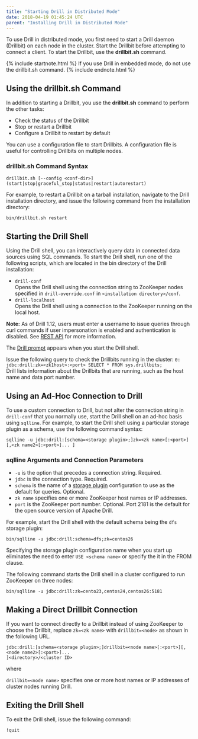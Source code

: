 ```yaml
---
title: "Starting Drill in Distributed Mode"
date: 2018-04-19 01:45:24 UTC
parent: "Installing Drill in Distributed Mode"
---
```


To use Drill in distributed mode, you first need to start a Drill daemon (Drillbit) on each node in the cluster. Start the Drillbit before attempting to connect a client. To start the Drillbit, use the **drillbit.sh** command.

{% include startnote.html %} If you use Drill in embedded mode, do not use the drillbit.sh command. {% include endnote.html %}

## Using the drillbit.sh Command
In addition to starting a Drillbit, you use the **drillbit.sh** command to perform the other tasks:

* Check the status of the Drillbit
* Stop or restart a Drillbit
* Configure a Drillbit to restart by default

You can use a configuration file to start Drillbits. A configuration file is useful for controlling Drillbits on multiple nodes.

### drillbit.sh Command Syntax

`drillbit.sh [--config <conf-dir>] (start|stop|graceful_stop|status|restart|autorestart)`

For example, to restart a Drillbit on a tarball installation, navigate to the Drill installation directory, and issue the following command from the installation directory:

`bin/drillbit.sh restart`

## Starting the Drill Shell

Using the Drill shell, you can interactively query data in connected data sources using SQL commands. To start the Drill shell, run one of the following scripts, which are located in the bin directory of the Drill installation:

* `drill-conf`  
  Opens the Drill shell using the connection string to ZooKeeper nodes specified in `drill-override.conf` in `<installation directory>/conf`.  
* `drill-localhost`  
  Opens the Drill shell using a connection to the ZooKeeper running on the local host.  

**Note:** As of Drill 1.12, users must enter a username to issue queries through curl commands if user impersonation is enabled and authentication is disabled. See [REST API]({{site.baseurl}}/docs/submitting-queries-from-the-rest-api-when-impersonation-is-enabled-and-authentication-is-disabled/) for more information.

The [Drill prompt]({{site.baseurl}}/docs/starting-drill-on-linux-and-mac-os-x/#about-the-drill-prompt) appears when you start the Drill shell.

Issue the following query to check the Drillbits running in the cluster:
`0: jdbc:drill:zk=<zk1host>:<port> SELECT * FROM sys.drillbits;`  
Drill lists information about the Drillbits that are running, such as the host name and data port number.

## Using an Ad-Hoc Connection to Drill
To use a custom connection to Drill, but not alter the connection string in `drill-conf` that you normally use, start the Drill shell on an ad-hoc basis using `sqlline`. For example, to start the Drill shell using a particular storage plugin as a schema, use the following command syntax: 

`sqlline -u jdbc:drill:[schema=<storage plugin>;]zk=<zk name>[:<port>][,<zk name2>[:<port>]... ]`

### sqlline Arguments and Connection Parameters

* `-u` is the option that precedes a connection string. Required.  
* `jdbc` is the connection type. Required.  
* `schema` is the name of a [storage plugin]({{site.baseurl}}/docs/storage-plugin-registration) configuration to use as the default for queries. Optional.  
* `zk name` specifies one or more ZooKeeper host names or IP addresses.  
* `port` is the ZooKeeper port number. Optional. Port 2181 is the default for the open source version of Apache Drill.  

For example, start the Drill shell with the default schema being the `dfs` storage plugin:

`bin/sqlline -u jdbc:drill:schema=dfs;zk=centos26`

Specifying the storage plugin configuration name when you start up eliminates the need to enter `USE <schema name>` or specify the it in the FROM clause.

The following command starts the Drill shell in a cluster configured to run ZooKeeper on three nodes:

`bin/sqlline -u jdbc:drill:zk=cento23,centos24,centos26:5181`

## Making a Direct Drillbit Connection

If you want to connect directly to a Drillbit instead of using ZooKeeper to choose the Drillbit, replace `zk=<zk name>` with `drillbit=<node>` as shown in the following URL.

`jdbc:drill:[schema=<storage plugin>;]drillbit=<node name>[:<port>][,<node name2>[:<port>]... `  
  `]<directory>/<cluster ID>`

where

`drillbit=<node name>` specifies one or more host names or IP addresses of cluster nodes running Drill. 

## Exiting the Drill Shell

To exit the Drill shell, issue the following command:

`!quit`



